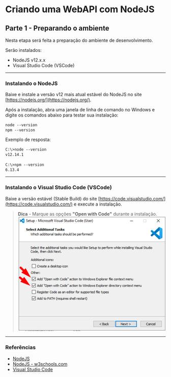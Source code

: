 # Criando uma WebAPI com NodeJS

## Parte 1 - Preparando o ambiente

Nesta etapa será feita a preparação do ambiente de desenvolvimento.

Serão instalados:
   - NodeJS v12.x.x
   - Visual Studio Code (VSCode)


---
### Instalando o NodeJS

Baixe e instale a versão v12 mais atual estável do NodeJS no site [https://nodejs.org/](https://nodejs.org/).

Após a instalação, abra uma janela de linha de comando no Windows e digite os comandos abaixo para testar sua instalação:
```console
node --version
npm --version
```

Exemplo de resposta:
```console
C:\>node --version
v12.14.1

C:\>npm --version
6.13.4
```


---
### Instalando o Visual Studio Code (VSCode)

Baixe a versão estável (Stable Build) do site [https://code.visualstudio.com/](https://code.visualstudio.com/) e execute a instalação.

> **Dica** - Marque as opções **"Open with Code"** durante a instalação.
> ![Dica instalação VSCode](./assets/vscode-01.png)


---
### Referências
 
 - [NodeJS](https://nodejs.org/en/)
 - [NodeJS - w3schools.com](https://www.w3schools.com/nodejs/default.asp)
  - [Visual Studio Code](https://code.visualstudio.com)
